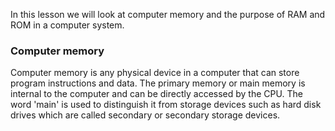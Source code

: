In this lesson we will look at computer memory and the purpose of RAM and ROM in a computer system.

### Computer memory

Computer memory is any physical device in a computer that can store program instructions and data.
The primary memory or main memory is internal to the computer and can be directly accessed by the CPU.
The word 'main' is used to distinguish it from storage devices such as hard disk drives which are called secondary or secondary storage devices.

